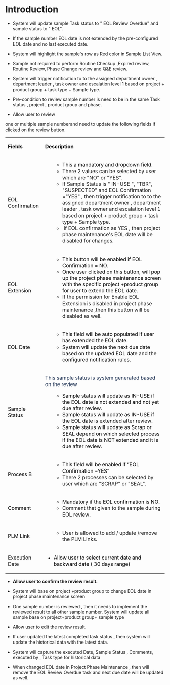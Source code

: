 # Introduction


- System will update sample Task status to " EOL Review Overdue" and sample status to " EOL".


- If the sample number EOL date is not extended by the pre-configured EOL date and no last executed date.

- System will highlight the sample's row as Red color in Sample List View.

- Sample not required
to perform Routine Checkup ,Expired review, Routine Review, Phase Change review and Q&E review.
- System will trigger notification to to the assigned department owner , department leader , task owner and escalation level 1 based on project + product group + task type + Sample type.

- Pre-condition to review sample number is need to be in the same Task status , project , product group and phase.

- Allow user to review

one or multiple sample numberand need to update the following fields if clicked on the review button.<table class="wrapped confluenceTable"><colgroup><col /><col /></colgroup><tbody><tr><td class="confluenceTd"><p><strong><span style="color: black;">Fields</span></strong></p></td><td class="confluenceTd"><p><strong><span style="color: black;">Description</span></strong></p></td></tr><tr><td class="confluenceTd"><p><span style="color: black;">EOL Confirmation</span></p></td><td class="confluenceTd"><ul><ul><li><span style="color: black;">This a mandatory and d</span><span style="color: black;">ropdown field.</span></li><li><span>There 2 values can be selected by user which are "NO" or "YES".</span></li><li>If Sample Status is " IN-USE ", "TBR", "SUSPECTED" and EOL Confirmation  ="YES" , then trigger notification to <span>to the assigned department owner , department leader , task owner and escalation level 1 based on project + product group + task type + Sample type.</span></li><li><span><span> If EOL confirmation as YES , then project phase maintenance's EOL date will be disabled for changes.</span></span></li></ul></ul></td></tr><tr><td class="confluenceTd"><p><span style="color: black;">EOL Extension</span></p></td><td class="confluenceTd"><ul><ul><li><span style="color: black;">This button will be enabled if EOL Confirmation = NO.</span></li><li><span style="color: black;">Once user clicked on this button, will pop up the project phase maintenance screen with the specific project +product group for user to extend the EOL date.</span></li><li>If the permission for Enable EOL Extension is disabled in project phase maintenance ,then this button will be disabled as well.</li></ul></ul></td></tr><tr><td class="confluenceTd"><p><span style="color: black;">EOL Date</span></p></td><td class="confluenceTd"><ul><ul><li><span style="color: black;">This field will be auto populated if user has extended the EOL date.</span></li><li><span style="color: black;">System will update the next due date based on the updated EOL date and the configured notification rules.</span></li></ul></ul></td></tr><tr><td class="confluenceTd"><p><span style="color: black;">Sample Status</span></p></td><td class="confluenceTd"><p><span style="color: black;"><span style="color: rgb(23,43,77);">This sample status is system generated based on the review<span> </span></span></span></p><ul><ul><li><span style="color: black;">Sample status will update as IN-USE if the EOL date is not extended and not yet due after review.</span></li><li><span style="color: black;">Sample status will update as IN-USE if the EOL date is extended after review.</span></li><li><span style="color: black;">Sample status will update as Scrap or SEAL depend on which selected process if the EOL date is NOT extended and it is due after review.</span></li></ul></ul></td></tr><tr><td class="confluenceTd"><p><span style="color: black;">Process B</span></p></td><td class="confluenceTd"><ul><ul><li><span style="color: black;">This field will be enabled if “EOL Confirmation =YES”</span></li><li><span>There 2 processes can be selected by user which are "SCRAP" or "SEAL".</span></li></ul></ul></td></tr><tr><td class="confluenceTd"><p><span style="color: black;">Comment</span></p></td><td class="confluenceTd"><ul><ul><li><span style="color: black;">Mandatory if the EOL confirmation is NO.</span></li><li>Comment that given to the sample during EOL review.</li></ul></ul></td></tr><tr><td class="confluenceTd"><p><span style="color: black;">PLM Link</span></p></td><td class="confluenceTd"><ul><ul><li><span>User is allowed to add / update /remove the PLM Links.</span></li></ul></ul></td></tr><tr><td class="confluenceTd">Execution Date</td><td class="confluenceTd"><ul><li><span style="color: rgb(0,0,0);">Allow user to select current date and backward date ( 30 days range)</span></li></ul></td></tr></tbody></table>


- **Allow user to confirm the review result.**


- System will base on project +product group to change EOL date in project phase maintenance screen

- One sample number is reviewed , then it needs to implement the reviewed result to all other sample number. System will update all sample base on project+product group+ sample type

- Allow user to edit the review result.

- If user updated the latest completed task status , then system will update the historical data with the latest data.

- System will capture the executed Date, Sample Status , Comments, executed by , Task type for historical data

- When changed EOL date in Project Phase Maintenance , then will remove the EOL Review Overdue task and next due date will be updated as well.

